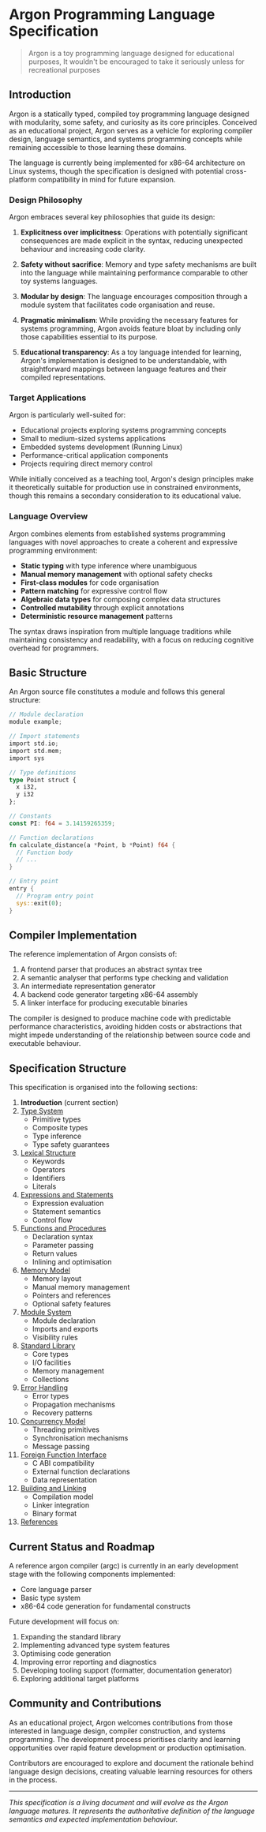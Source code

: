 # Argon Programming Language Specification


> Argon is a toy programming language designed for educational purposes, It wouldn't be encouraged to take it seriously unless for recreational purposes

## Introduction

Argon is a statically typed, compiled toy programming language designed with modularity, some safety, and curiosity as its core principles. Conceived as an educational project, Argon serves as a vehicle for exploring compiler design, language semantics, and systems programming concepts while remaining accessible to those learning these domains.

The language is currently being implemented for x86-64 architecture on Linux systems, though the specification is designed with potential cross-platform compatibility in mind for future expansion.

### Design Philosophy

Argon embraces several key philosophies that guide its design:

1. **Explicitness over implicitness**: Operations with potentially significant consequences are made explicit in the syntax, reducing unexpected behaviour and increasing code clarity.

2. **Safety without sacrifice**: Memory and type safety mechanisms are built into the language while maintaining performance comparable to other toy systems languages.

3. **Modular by design**: The language encourages composition through a module system that facilitates code organisation and reuse.

4. **Pragmatic minimalism**: While providing the necessary features for systems programming, Argon avoids feature bloat by including only those capabilities essential to its purpose.

5. **Educational transparency**: As a toy language intended for learning, Argon's implementation is designed to be understandable, with straightforward mappings between language features and their compiled representations.

### Target Applications

Argon is particularly well-suited for:

- Educational projects exploring systems programming concepts
- Small to medium-sized systems applications
- Embedded systems development (Running Linux)
- Performance-critical application components
- Projects requiring direct memory control

While initially conceived as a teaching tool, Argon's design principles make it theoretically suitable for production use in constrained environments, though this remains a secondary consideration to its educational value.

### Language Overview

Argon combines elements from established systems programming languages with novel approaches to create a coherent and expressive programming environment:

- **Static typing** with type inference where unambiguous
- **Manual memory management** with optional safety checks
- **First-class modules** for code organisation
- **Pattern matching** for expressive control flow
- **Algebraic data types** for composing complex data structures
- **Controlled mutability** through explicit annotations
- **Deterministic resource management** patterns

The syntax draws inspiration from multiple language traditions while maintaining consistency and readability, with a focus on reducing cognitive overhead for programmers.

## Basic Structure

An Argon source file constitutes a module and follows this general structure:

```rs
// Module declaration
module example;

// Import statements
import std.io;
import std.mem;
import sys

// Type definitions
type Point struct {
  x i32,
  y i32
};

// Constants
const PI: f64 = 3.14159265359;

// Function declarations
fn calculate_distance(a *Point, b *Point) f64 {
  // Function body
  // ...
}

// Entry point
entry {
  // Program entry point
  sys::exit(0);
}
```

## Compiler Implementation

The reference implementation of Argon consists of:

1. A frontend parser that produces an abstract syntax tree
2. A semantic analyser that performs type checking and validation
3. An intermediate representation generator
4. A backend code generator targeting x86-64 assembly
5. A linker interface for producing executable binaries

The compiler is designed to produce machine code with predictable performance characteristics, avoiding hidden costs or abstractions that might impede understanding of the relationship between source code and executable behaviour.

## Specification Structure

This specification is organised into the following sections:

1. **Introduction** (current section)
2. [Type System](./type-system.md)
   - Primitive types
   - Composite types
   - Type inference
   - Type safety guarantees
3. [Lexical Structure](./lexical-structure.md)
   - Keywords
   - Operators
   - Identifiers
   - Literals
4. [Expressions and Statements](./expressions-statements.md)
   - Expression evaluation
   - Statement semantics
   - Control flow
5. [Functions and Procedures](./functions.md)
   - Declaration syntax
   - Parameter passing
   - Return values
   - Inlining and optimisation
6. [Memory Model](./memory-model.md)
   - Memory layout
   - Manual memory management
   - Pointers and references
   - Optional safety features
7. [Module System](./modules.md)
   - Module declaration
   - Imports and exports
   - Visibility rules
8. [Standard Library](./standard-library.md)
   - Core types
   - I/O facilities
   - Memory management
   - Collections
9. [Error Handling](./error-handling.md)
   - Error types
   - Propagation mechanisms
   - Recovery patterns
10. [Concurrency Model](./concurrency.md)
    - Threading primitives
    - Synchronisation mechanisms
    - Message passing
11. [Foreign Function Interface](./ffi.md)
    - C ABI compatibility
    - External function declarations
    - Data representation
12. [Building and Linking](./build-system.md)
    - Compilation model
    - Linker integration
    - Binary format
13. [References](./references)

## Current Status and Roadmap

A reference argon compiler (argc) is currently in an early development stage with the following components implemented:

- Core language parser
- Basic type system
- x86-64 code generation for fundamental constructs

Future development will focus on:

1. Expanding the standard library
2. Implementing advanced type system features
3. Optimising code generation
4. Improving error reporting and diagnostics
5. Developing tooling support (formatter, documentation generator)
6. Exploring additional target platforms

## Community and Contributions

As an educational project, Argon welcomes contributions from those interested in language design, compiler construction, and systems programming. The development process prioritises clarity and learning opportunities over rapid feature development or production optimisation.

Contributors are encouraged to explore and document the rationale behind language design decisions, creating valuable learning resources for others in the process.

---

*This specification is a living document and will evolve as the Argon language matures. It represents the authoritative definition of the language semantics and expected implementation behaviour.*

